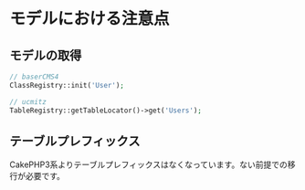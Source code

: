 # モデルにおける注意点

## モデルの取得

```php
// baserCMS4
ClassRegistry::init('User');

// ucmitz
TableRegistry::getTableLocator()->get('Users');
```

 
## テーブルプレフィックス

CakePHP3系よりテーブルプレフィックスはなくなっています。ない前提での移行が必要です。
